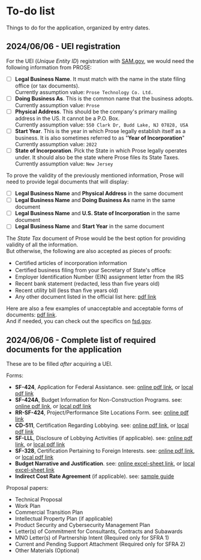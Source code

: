 # To-do list

Things to do for the application, organized by entry dates.

## 2024/06/06 - UEI registration

For the UEI (*Unique Entity ID*) registration with [SAM.gov](https://sam.gov), we would need the following information from PROSE:

- [ ] **Legal Business Name**.
  It must match with the name in the state filing office (or tax documents). <br> 
  Currently assumption value: `Prose Technology Co. Ltd.`
- [ ] **Doing Business As**.
  This is the common name that the business adopts. <br> 
  Currently assumption value: `Prose`
- [ ] **Physical Address**.
  This should be the company's primary mailing address in the US. It cannot be a P.O. Box. <br>
  Currently assumption value: `550 Clark Dr, Budd Lake, NJ 07828, USA`
- [ ] **Start Year**.
  This is the year in which Prose legally establish itself as a business. It is also sometimes referred to as "**Year of Incorporation**" <br>
  Currently assumption value: `2022`
- [ ] **State of Incorporation**.
  Pick the State in which Prose legally operates under. It should also be the state where Prose files its State Taxes. <br>
  Currently assumption value: `New Jersey`

To prove the validity of the previously mentioned information, Prose will need to provide legal documents that will display:
- [ ] **Legal Business Name** and **Physical Address** in the same document
- [ ] **Legal Business Name** and **Doing Business As** name in the same document
- [ ] **Legal Business Name** and **U.S. State of Incorporation** in the same document
- [ ] **Legal Business Name** and **Start Year** in the same document

The *State Tax* document of Prose would be the best option for providing validity of all the information. <br>
But otherwise, the following are also accepted as pieces of proofs:
- Certiﬁed articles of incorporation information
- Certiﬁed business ﬁling from your Secretary of State's office
- Employer Identification Number (EIN) assignment letter from the IRS
- Recent bank statement (redacted, less than ﬁve years old)
- Recent utility bill (less than five years old)
- Any other document listed in the official list here: [pdf link](https://www.fsd.gov/sys_attachment.do?sys_id=731a33d31b2039106397ec21f54bcb49)

Here are also a few examples of unacceptable and acceptable forms of documents: [pdf link](https://www.fsd.gov/sys_attachment.do?sys_id=882a33d31b2039106397ec21f54bcb4c). <br>
And if needed, you can check out the specifics on [fsd.gov](https://www.fsd.gov/gsafsd_sp?id=kb_article_view&sysparm_article=KB0055230).


## 2024/06/06 - Complete list of required documents for the application

These are to be filled *after* acquiring a UEI.

Forms:
- **SF-424**, Application for Federal Assistance. see: [online pdf link](https://apply07.grants.gov/apply/forms/readonly/SF424_4_0-V4.0.pdf), or [local pdf link](/application_documents/(mandatory)%20SF424_4_0-V4.0.pdf)
- **SF-424A**, Budget Information for Non-Construction Programs. see: [online pdf link](https://apply07.grants.gov/apply/forms/readonly/SF424A-V1.0.pdf), or [local pdf link](/application_documents/(mandatory)%20SF424A-V1.0.pdf)
- **RR-SF-424**, Project/Performance Site Locations Form. see: [online pdf link](https://grants.nih.gov/grants/funding/forms-h/RR_SF424_5_0-V5.0.pdf)
- **CD-511**, Certification Regarding Lobbying. see: [online pdf link](https://apply07.grants.gov/apply/forms/readonly/CD511-V1.1.pdf), or [local pdf link](/application_documents/(mandatory)%20CD511-V1.1.pdf)
- **SF-LLL**, Disclosure of Lobbying Activities (if applicable). see: [online pdf link](https://apply07.grants.gov/apply/forms/readonly/SFLLL_2_0-V2.0.pdf), or [local pdf link](/application_documents/(optional)%20SFLLL_2_0-V2.0.pdf)
- **SF-328**, Certification Pertaining to Foreign Interests. see: [online pdf link](https://apply07.grants.gov/grantsws/rest/opportunity/att/download/338956), or [local pdf link](/related_documents/SF328-18b.pdf)
- **Budget Narrative and Justification**. see: [online excel-sheet link](https://apply07.grants.gov/grantsws/rest/opportunity/att/download/338955), or [local excel-sheet link](/related_documents/PWSCIF_Budget%20Narrative%20and%20Justification%20Form.xlsx)
- **Indirect Cost Rate Agreement** (if applicable). see: [sample guide](https://www2.ed.gov/about/offices/list/ope/trio/indirect-costs-guidance.pdf)

Proposal papers:
- Technical Proposal
- Work Plan
- Commercial Transition Plan
- Intellectual Property Plan (if applicable)
- Product Security and Cybersecurity Management Plan
- Letter(s) of Commitment for Consultants, Contracts and Subawards
- MNO Letter(s) of Partnership Intent (Required only for SFRA 1)
- Current and Pending Support Attachment (Required only for SFRA 2)
- Other Materials (Optional)
